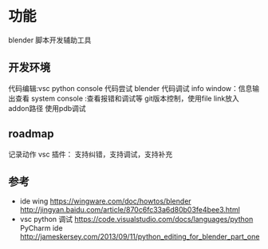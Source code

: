 # 功能
blender 脚本开发辅助工具

## 开发环境
代码编辑:vsc
python console 代码尝试
blender 代码调试
info window：信息输出查看
system console :查看报错和调试等
git版本控制，使用file link放入addon路径
使用pdb调试


## roadmap
记录动作
vsc 插件：
支持纠错，支持调试，支持补充

## 参考
- ide wing https://wingware.com/doc/howtos/blender
http://jingyan.baidu.com/article/870c6fc33a6d80b03fe4bee3.html
- vsc python 调试
https://code.visualstudio.com/docs/languages/python
PyCharm ide
http://jameskersey.com/2013/09/11/python_editing_for_blender_part_one